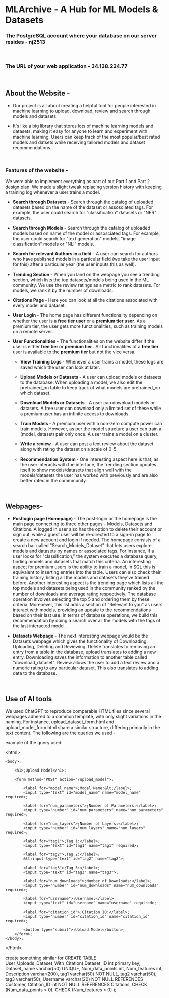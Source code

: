 # MLArchive - A Hub for ML Models & Datasets

### <b>The PostgreSQL account where your database on our server resides</b> - nj2513 
<br/>

### <b>The URL of your web application</b> - 34.138.224.77 
<br/>

## <b>About the Website - </b>

* Our project is all about creating a helpful tool for people interested in machine learning to upload, download, review and search through models and datasets. 

* It's like a big library that stores lots of machine learning models and datasets, making it easy for anyone to learn and experiment with machine learning. Users can keep track of the most popular/best rated models and datsets while receiving tailored models and dataset recommendations.

<br/>

### <b> Features of the website </b> - 

We were able to implement everything as part of out Part 1 and Part 2 design plan. We made a slight tweak replacing version history with keeping a training log whenever a user trains a model.

* <b> Search through Datasets </b> - Search through the catalog of uploaded datasets based on the name of the dataset or assosciated tags. For example, the user could search for "classification" datasets or "NER" datasets.

* <b> Search through Models </b> - Search through the catalog of uploaded models based on name of the model or assosciated tags. For example, the user could search for "text generation" models, "image classification" models or "NLI" models.

* <b> Search for relevant Authors in a field</b> - A user can search for authors who have published models in a particular field (we take the user input for this) after a particular year (the user inputs this as well).

* <b> Trending Section </b> - When you land on the webpage you see a trending section, which lists the top datasets/models being used in the ML community. We use the review ratings as a metric to rank datasets. For models, we rank it by the number of downloads.

* <b> Citations Page </b> - Here you can look at all the citations associated with every model and dataset.

* <b> User Login </b> - The home page has different functionality depending on whether the user is a <b>free tier user</b> or a <b>premium tier user</b>. As a premium tier, the user gets more functionalities, such as training models on a remote server. 

* <b> User Functionalities </b> - The functionalities on the website differ if the user is either <b> free tier </b> or <b> premium tier </b>. All functionalities of a <b> free tier </b> user is available to the <b> premium tier </b> but not the vice versa. 

    * <b> View Training Logs </b> - Whenever a user trains a model, these logs are saved which the user can look at later. 

    * <b> Upload Models or Datasets </b> - A user can upload models or datasets to the database. When uploading a model, we also edit the pretrained_on table to keep track of what models are pretrained_on which dataset.

    * <b> Download Models or Datasets </b> -  A user can download models or datasets. A free user can download only a limited set of these while a premium user has an infinite access to downloads.

    * <b> Train Models </b> - A premium user with a non-zero compute power can train models. However, as per the model structure a user can train a (model, dataset) pair only once. A user trains a model on a cluster.

    * <b> Write a review </b> - A user can post a text review about the dataset along with rating the dataset on a scale of 0-5.

    * <b> Recommendation System </b> - One interesting aspect here is that, as the user interacts with the interface, the trending section updates itself to show models/datasets that align well with the models/datasets the user has worked with previously and are also better rated in the commmunity. 

<br/>

## <b>Webpages- </b>

* <b> Postlogin page (Homepage) </b> - The post-login or the homepage is the main page connecting to three other pages - Models, Datasets and Citations. A logged in user also has the option to delete their account or sign out, while a guest user will be re-directed to a sign-in page to create a new account and login if needed. The homepage consists of a search bar called "Search_Models_Dataset" that lets users explore models and datasets by names or associated tags. For instance, if a user looks for "classification," the system executes a database query, finding models and datasets that match this criteria. An interesting aspect for premium users is the ability to train a model, in SQL this is equivalent to inserting entries into the table. Users can also check their training history, listing all the models and datasets they've trained before. Another interesting aspect is the trending page which lists all the top models and datasets being used in the community ranked by the number of downloads and average rating respectively. The database operation involves selecting the top 5 and ordering them by these criteria. Moreoever, this list adds a section of "Relevant to you" as users interact with models, providing an update to the recommendations based on their last use. In terms of database operations, we build this recommendation by doing a search over all the models with the tags of the last interacted model.

* <b> Datasets Webpage </b> - The next interesting webpage would be the Datasets webpage which gives the functionality of Downloading, Uploading, Deleting and Reviewing. Delete translates to removing an entry from a table in the database, upload translates to adding a new entry. Downloading saves the information to another table called "download_dataset". Review allows the user to add a text review and a numeric rating to any particular dataset. This also translates to adding data to the database.
<br/>

## <b>Use of AI tools </b>

We used ChatGPT to reproduce comparable HTML files since several webpages adhered to a common template, with only slight variations in the naming. For instance, upload_dataset_form.html and upload_model_form.html share a similar structure, differing primarily in the text content. The following are the queries we used - 

example of the query used: 

<!-- HTML CODE -->

&lt;html&gt;

    <body>;
    
        <h1>;Upload Model</h1>;
        
        <form method="POST" action="/upload_model">;
        
            <label for="model_name">;Model Name:&lt;/label>;
            <input type="text" id="model_name" name="model_name" required>;
    
            <label for="num_parameters">;Number of Parameters:</label>;
            <input type="number" id="num_parameters" name="num_parameters" required>;
    
            <label for="num_layers">;Number of Layers:</label>;
            <input type="number" id="num_layers" name="num_layers" required>;
    
            <label for="tag1">;Tag 1:</label>;
            <input type="text" id="tag1" name="tag1" required>;
    
            <label for="tag2">;Tag 2:</label>;
            &lt;input type="text" id="tag2" name="tag2">;
    
            <label for="tag3">;Tag 3:</label>;
            <input type="text" id="tag3" name="tag3">;
    
            <label for="num_downloads">;Number of Downloads:</label>;
            <input type="number" id="num_downloads" name="num_downloads" required>;
    
            <label for="username">;Username:</label>;
            <input type="text" id="username" name="username" required>;
    
            <label for="citation_id">;Citation ID:</label>;
            <input type="number" id="citation_id" name="citation_id" required>;
    
            <button type="submit">;Upload Model</button>;
        </form>;
    </body>;
&lt;/html&gt;

create something similar for CREATE TABLE User_Uploads_Dataset_With_Citation(
    Dataset_ID int primary key,
    Dataset_name varchar(50) UNIQUE,
    Num_data_points int,
    Num_features int,
    Description varchar(200),
    tag1 varchar(50) NOT NULL,
    tag2 varchar(50),
    tag3 varchar(50),
    Username varchar(20) NOT NULL REFERENCES Customer,
    Citation_ID int NOT NULL REFERENCES Citations,
    CHECK (Num_data_points > 0),
    CHECK (Num_features > 0)
);

<br/>
